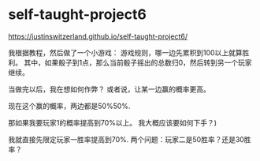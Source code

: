 # self-taught-project6
https://justinswitzerland.github.io/self-taught-project6/

我根据教程，然后做了一个小游戏：
游戏规则，哪一边先累积到100以上就算胜利。
 其中，如果骰子到1点，那么当前骰子摇出的总数归0，然后转到另一个玩家继续。

当做完以后，我在想如何作弊？
或者说，让某一边赢的概率更高。

现在这个赢的概率，两边都是50%50%.

那如果我要玩家1的概率提高到70%以上。
我大概应该要如何下手？)


我就直接先限定玩家一胜率提高到70%.
两个问题：玩家二是50胜率？还是30胜率？
